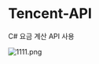 # Tencent-API
C#  요금 계산 API 사용


<img src="https://github.com/starhanjie520/Tencent-API-billing/blob/master/1111.png?raw=true" alt="1111.png">
